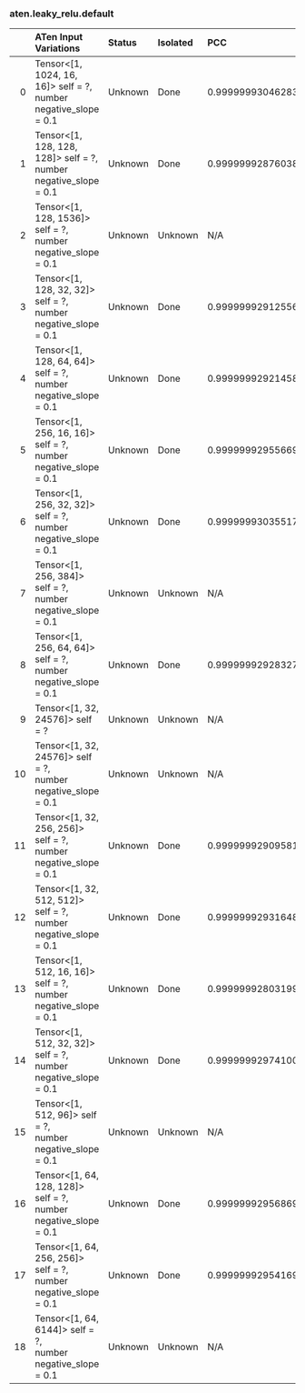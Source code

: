 ### aten.leaky_relu.default
|    | ATen Input Variations                                               | Status   | Isolated   | PCC                | Host   |
|---:|:--------------------------------------------------------------------|:---------|:-----------|:-------------------|:-------|
|  0 | Tensor<[1, 1024, 16, 16]> self = ?,<br>number negative_slope = 0.1  | Unknown  | Done       | 0.9999999304628342 | 0      |
|  1 | Tensor<[1, 128, 128, 128]> self = ?,<br>number negative_slope = 0.1 | Unknown  | Done       | 0.9999999287603818 | 0      |
|  2 | Tensor<[1, 128, 1536]> self = ?,<br>number negative_slope = 0.1     | Unknown  | Unknown    | N/A                | N/A    |
|  3 | Tensor<[1, 128, 32, 32]> self = ?,<br>number negative_slope = 0.1   | Unknown  | Done       | 0.9999999291255631 | 0      |
|  4 | Tensor<[1, 128, 64, 64]> self = ?,<br>number negative_slope = 0.1   | Unknown  | Done       | 0.9999999292145811 | 0      |
|  5 | Tensor<[1, 256, 16, 16]> self = ?,<br>number negative_slope = 0.1   | Unknown  | Done       | 0.9999999295566929 | 0      |
|  6 | Tensor<[1, 256, 32, 32]> self = ?,<br>number negative_slope = 0.1   | Unknown  | Done       | 0.9999999303551765 | 0      |
|  7 | Tensor<[1, 256, 384]> self = ?,<br>number negative_slope = 0.1      | Unknown  | Unknown    | N/A                | N/A    |
|  8 | Tensor<[1, 256, 64, 64]> self = ?,<br>number negative_slope = 0.1   | Unknown  | Done       | 0.999999929283271  | 0      |
|  9 | Tensor<[1, 32, 24576]> self = ?                                     | Unknown  | Unknown    | N/A                | N/A    |
| 10 | Tensor<[1, 32, 24576]> self = ?,<br>number negative_slope = 0.1     | Unknown  | Unknown    | N/A                | N/A    |
| 11 | Tensor<[1, 32, 256, 256]> self = ?,<br>number negative_slope = 0.1  | Unknown  | Done       | 0.9999999290958161 | 0      |
| 12 | Tensor<[1, 32, 512, 512]> self = ?,<br>number negative_slope = 0.1  | Unknown  | Done       | 0.9999999293164863 | 0      |
| 13 | Tensor<[1, 512, 16, 16]> self = ?,<br>number negative_slope = 0.1   | Unknown  | Done       | 0.9999999280319922 | 0      |
| 14 | Tensor<[1, 512, 32, 32]> self = ?,<br>number negative_slope = 0.1   | Unknown  | Done       | 0.9999999297410037 | 0      |
| 15 | Tensor<[1, 512, 96]> self = ?,<br>number negative_slope = 0.1       | Unknown  | Unknown    | N/A                | N/A    |
| 16 | Tensor<[1, 64, 128, 128]> self = ?,<br>number negative_slope = 0.1  | Unknown  | Done       | 0.9999999295686947 | 0      |
| 17 | Tensor<[1, 64, 256, 256]> self = ?,<br>number negative_slope = 0.1  | Unknown  | Done       | 0.9999999295416985 | 0      |
| 18 | Tensor<[1, 64, 6144]> self = ?,<br>number negative_slope = 0.1      | Unknown  | Unknown    | N/A                | N/A    |


